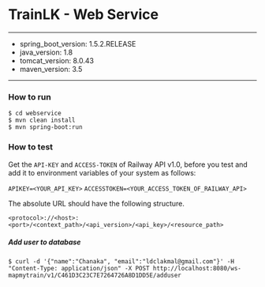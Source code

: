# TrainLK - Web Service

---
- spring_boot_version: 1.5.2.RELEASE
- java_version: 1.8
- tomcat_version: 8.0.43
- maven_version: 3.5
---

### How to run

```$cmd
$ cd webservice
$ mvn clean install
$ mvn spring-boot:run
```

### How to test

Get the `API-KEY` and `ACCESS-TOKEN` of Railway API v1.0, before you test and add it to environment variables of your system as follows:

`APIKEY=<YOUR_API_KEY>`
`ACCESSTOKEN=<YOUR_ACCESS_TOKEN_OF_RAILWAY_API>`


The absolute URL should have the following structure.

`<protocol>://<host>:<port>/<context_path>/<api_version>/<api_key>/<resource_path>`


##### Add user to database

```$curl
$ curl -d '{"name":"Chanaka", "email":"ldclakmal@gmail.com"}' -H "Content-Type: application/json" -X POST http://localhost:8080/ws-mapmytrain/v1/C461D3C23C7E7264726A8D1DD5E/adduser
```
